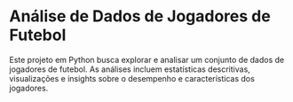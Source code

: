 
# Análise de Dados de Jogadores de Futebol

Este projeto em Python busca explorar e analisar um conjunto de dados de jogadores de futebol. As análises incluem estatísticas descritivas, visualizações e insights sobre o desempenho e características dos jogadores.
